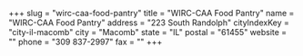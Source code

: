 +++
slug = "wirc-caa-food-pantry"
title = "WIRC-CAA Food Pantry"
name = "WIRC-CAA Food Pantry"
address = "223 South Randolph"
cityIndexKey = "city-il-macomb"
city = "Macomb"
state = "IL"
postal = "61455"
website = ""
phone = "309 837-2997"
fax = ""
+++
